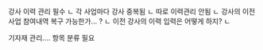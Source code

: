 


강사 이력 관리 필수
ㄴ 각 사업마다 강사 중복됨
ㄴ 따로 이력관리 안됨
ㄴ 강사의 이전 사업 참여내역 복구 가능한가... ?
ㄴ 이전 강사의 이력 입력은 어떻게 하지?
ㄴ


기자재 관리.... 항목 분류 필요





